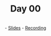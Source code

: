 <div align="center">
  <h1>Day 00</h1>
  <br/>
  - <a rel="license" href="https://docs.google.com/presentation/d/1xUbeikhrU6CanNEh1als6HEK0jxHaM4u3yvStBv6k_8/edit?usp=sharing">Slides</a>
  - <a rel="license" href="https://www.youtube.com/watch?v=9Ky_Hy4N7zI">Recording</a>

</div>

